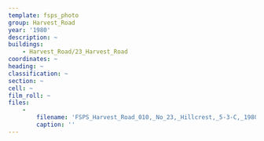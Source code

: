 ```yaml
---
template: fsps_photo
group: Harvest_Road
year: '1980'
description: ~
buildings:
    - Harvest_Road/23_Harvest_Road
coordinates: ~
heading: ~
classification: ~
section: ~
cell: ~
film_roll: ~
files:
    -
        filename: 'FSPS_Harvest_Road_010,_No_23,_Hillcrest,_5-3-C,_1980.png'
        caption: ''
---
```

